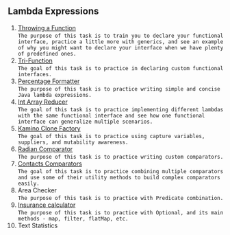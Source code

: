 ## Lambda Expressions
1. [Throwing a Function](https://github.com/pp8a/Professional_Java_SE_Development/tree/main/Lambda%20Expressions/throwing-function) <br /> ```The purpose of this task is to train you to declare your functional interface, practice a little more with generics, and see an example of why you might want to declare your interface when we have plenty of predefined ones.```
2. [Tri-Function](https://github.com/pp8a/Professional_Java_SE_Development/tree/main/Lambda%20Expressions/tri-function) <br /> ```The goal of this task is to practice in declaring custom functional interfaces.```
3. [Percentage Formatter](https://github.com/pp8a/Professional_Java_SE_Development/tree/main/Lambda%20Expressions/percentage-formatter) <br /> ```The purpose of this task is to practice writing simple and concise Java lambda expressions.```
4. [Int Array Reducer](https://github.com/pp8a/Professional_Java_SE_Development/tree/main/Lambda%20Expressions/int-array-reducer) <br /> ```The goal of this task is to practice implementing different lambdas with the same functional interface and see how one functional interface can generalize multiple scenarios.```
5. [Kamino Clone Factory](https://github.com/pp8a/Professional_Java_SE_Development/tree/main/Lambda%20Expressions/kamino-clone-factory) <br /> ```The goal of this task is to practice using capture variables, suppliers, and mutability awareness.```
6. [Radian Comparator](https://github.com/pp8a/Professional_Java_SE_Development/tree/main/Lambda%20Expressions/radian-comparator) <br /> ```The purpose of this task is to practice writing custom comparators.```
7. [Contacts Comparators](https://github.com/pp8a/Professional_Java_SE_Development/tree/main/Lambda%20Expressions/contacts-comparators)<br /> ```The goal of this task is to practice combining multiple comparators and use some of their utility methods to build complex comparators easily.```
8. Area Checker <br/> ```The purpose of this task is to practice with Predicate combination.```
9. [Insurance calculator](https://github.com/pp8a/Professional_Java_SE_Development/tree/main/Lambda%20Expressions/insurance-calculator)<br/> ```The purpose of this task is to practice with Optional, and its main methods - map, filter, flatMap, etc.```
10. Text Statistics
